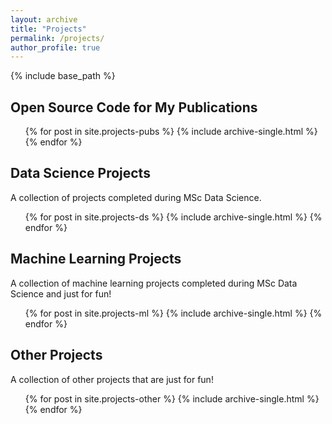 ```yaml
---
layout: archive
title: "Projects"
permalink: /projects/
author_profile: true
---
```


{% include base_path %}

## Open Source Code for My Publications
  <ul>{% for post in site.projects-pubs %}
    {% include archive-single.html %}
  {% endfor %}</ul>

## Data Science Projects

A collection of projects completed during MSc Data Science.
  <ul>{% for post in site.projects-ds %}
    {% include archive-single.html %}
  {% endfor %}</ul>
  
## Machine Learning Projects

A collection of machine learning projects completed during MSc Data Science and just for fun!
  <ul>{% for post in site.projects-ml %}
    {% include archive-single.html %}
  {% endfor %}</ul>

## Other Projects

A collection of other projects that are just for fun! 
  <ul>{% for post in site.projects-other %}
    {% include archive-single.html %}
  {% endfor %}</ul>
